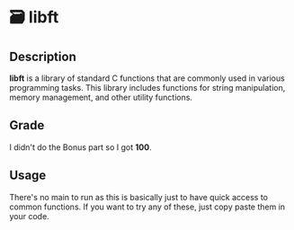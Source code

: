 # 🗃️ libft

## Description
**libft** is a library of standard C functions that are commonly used in various programming tasks. This library includes functions for string manipulation, memory management, and other utility functions.

## Grade
I didn't do the Bonus part so I got **100**.

## Usage
There's no main to run as this is basically just to have quick access to common functions. If you want to try any of these, just copy paste them in your code.
